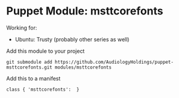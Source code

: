 # Puppet Module: msttcorefonts

Working for:
* Ubuntu: Trusty (probably other series as well)

Add this module to your project

    git submodule add https://github.com/AudiologyHoldings/puppet-msttcorefonts.git modules/msttcorefonts

Add this to a manifest

    class { 'msttcorefonts':  }
